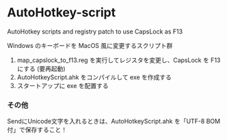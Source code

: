 # AutoHotkey-script
AutoHotkey scripts and registry patch to use CapsLock as F13

Windows のキーボードを MacOS 風に変更するスクリプト群

1. map_capslock_to_f13.reg を実行してレジスタを変更し、CapsLock を F13 にする (要再起動)
2. AutoHotkeyScript.ahk をコンパイルして exe を作成する
3. スタートアップに exe を配置する

### その他

SendにUnicode文字を入れるときは、AutoHotkeyScript.ahk を「UTF-8 BOM付」で保存すること！
